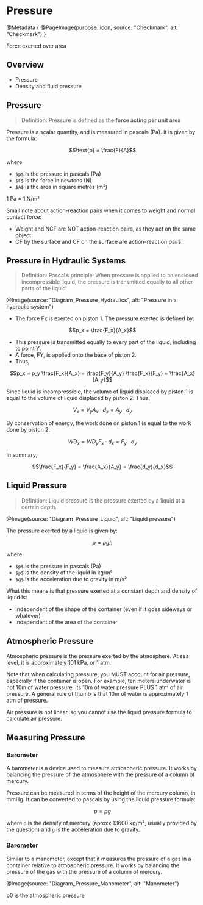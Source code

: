# Pressure

@Metadata {
    @PageImage(purpose: icon, source: "Checkmark", alt: "Checkmark")
}

Force exerted over area

## Overview

- Pressure
- Density and fluid pressure

## Pressure

> Definition: Pressure is defined as the **force acting per unit area**

Pressure is a scalar quantity, and is measured in pascals (Pa). It is given by the formula:

```math
\text{p} = \frac{F}{A}
```

where
- `$p$` is the pressure in pascals (Pa)
- `$F$` is the force in newtons (N)
- `$A$` is the area in square metres (m²)

1 Pa = 1 N/m²

Small note about action-reaction pairs when it comes to weight and normal contact force:
- Weight and NCF are NOT action-reaction pairs, as they act on the same object
- CF by the surface and CF on the surface are action-reaction pairs.

## Pressure in Hydraulic Systems

> Definition: Pascal’s principle: When pressure is applied to an enclosed incompressible
liquid, the pressure is transmitted equally to all other parts of the liquid.

@Image(source: "Diagram_Pressure_Hydraulics", alt: "Pressure in a hydraulic system")

- The force Fx is exerted on piston 1. The pressure exerted is defined by:
```math
p_x = \frac{F_x}{A_x}
```
- This pressure is transmitted equally to every part of the liquid, including to point Y.
- A force, FY, is applied onto the base of piston 2.
- Thus,
```math
p_x = p_y

\frac{F_x}{A_x} = \frac{F_y}{A_y}

\frac{F_x}{F_y} = \frac{A_x}{A_y}
```

Since liquid is incompressible, the volume of liquid displaced by piston 1 is equal to the 
volume of liquid displaced by piston 2. Thus,
```math
V_x = V_y
A_x \cdot d_x = A_y \cdot d_y
```

By conservation of energy, the work done on piston 1 is equal to the work done by piston 2.
```math
WD_x = WD_y
F_x \cdot d_x = F_y \cdot d_y
```

In summary,
```math
\frac{F_x}{F_y} = \frac{A_x}{A_y} = \frac{d_y}{d_x}
```

## Liquid Pressure

> Definition: Liquid pressure is the pressure exerted by a liquid at a certain depth.

@Image(source: "Diagram_Pressure_Liquid", alt: "Liquid pressure")

The pressure exerted by a liquid is given by:
```math
p = \rho g h
```

where
- `$p$` is the pressure in pascals (Pa)
- `$ρ$` is the density of the liquid in kg/m³
- `$g$` is the acceleration due to gravity in m/s²

What this means is that pressure exerted at a constant depth and density of liquid is:
- Independent of the shape of the container (even if it goes sideways or whatever)
- Independent of the area of the container

## Atmospheric Pressure

Atmospheric pressure is the pressure exerted by the atmosphere. At sea level, it is 
approximately 101 kPa, or 1 atm.

Note that when calculating pressure, you MUST account for air pressure, especially if 
the container is open. For example, ten meters underwater is not 10m of water pressure,
its 10m of water pressure PLUS 1 atm of air pressure. A general rule of thumb is that
10m of water is approximately 1 atm of pressure.

Air pressure is not linear, so you cannot use the liquid pressure formula to calculate
air pressure.

## Measuring Pressure

### Barometer
A barometer is a device used to measure atmospheric pressure. It works by balancing the
pressure of the atmosphere with the pressure of a column of mercury. 

Pressure can be measured in terms of the height of the mercury column, in mmHg. It can
be converted to pascals by using the liquid pressure formula:
```math
p = \rho g
```
where `ρ` is the density of mercury (aproxx 13600 kg/m³, usually provided by the question) 
and `g` is the acceleration due to gravity.

### Barometer

Similar to a manometer, except that it measures the pressure of a gas in a container
relative to atmospheric pressure. It works by balancing the pressure of the gas with the
pressure of a column of mercury.

@Image(source: "Diagram_Pressure_Manometer", alt: "Manometer")

p0 is the atmospheric pressure
